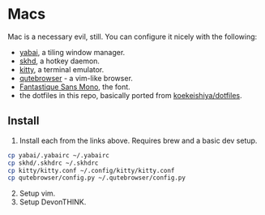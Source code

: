 # Macs

Mac is a necessary evil, still. You can configure it nicely with the following:

- [yabai](https://github.com/koekeishiya/yabai), a tiling window manager.
- [skhd](https://github.com/koekeishiya/skhd), a hotkey daemon.
- [kitty](https://sw.kovidgoyal.net/kitty/), a terminal emulator.
- [qutebrowser](https://qutebrowser.org/) - a vim-like browser.
- [Fantastique Sans Mono](https://github.com/belluzj/fantasque-sans), the font.
- the dotfiles in this repo, basically ported from [koekeishiya/dotfiles](https://github.com/koekeishiya/dotfiles).

## Install
1. Install each from the links above. Requires brew and a basic dev setup.

```bash
cp yabai/.yabairc ~/.yabairc
cp skhd/.skhdrc ~/.skhdrc
cp kitty/kitty.conf ~/.config/kitty/kitty.conf
cp qutebrowser/config.py ~/.qutebrowser/config.py
```

2. Setup vim.
3. Setup DevonTHINK.
